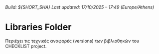 *Build: ${SHORT_SHA}*
*Last updated: 17/10/2025 – 17:49 (Europe/Athens)*
# Libraries Folder  
Περιέχει τις τεχνικές αναφορές (versions) των βιβλιοθηκών του CHECKLIST project.
